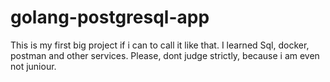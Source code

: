 # golang-postgresql-app
This is my first big project if i can to call it like that. I learned Sql, docker, postman and other services.
Please, dont judge strictly, because i am even not juniour.
